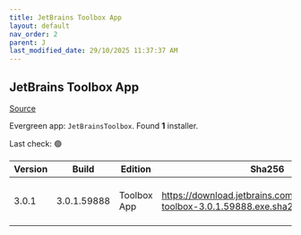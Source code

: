 ```yaml
---
title: JetBrains Toolbox App
layout: default
nav_order: 2
parent: J
last_modified_date: 29/10/2025 11:37:37 AM
---
```


## JetBrains Toolbox App

[Source](https://www.jetbrains.com/toolbox-app/)

Evergreen app: `JetBrainsToolbox`. Found **1** installer.

Last check: 🟢

| Version | Build       | Edition     | Sha256                                                                          | Date       | Size      | Type | URI                                                                                                                                                  |
| ------- | ----------- | ----------- | ------------------------------------------------------------------------------- | ---------- | --------- | ---- | ---------------------------------------------------------------------------------------------------------------------------------------------------- |
| 3.0.1   | 3.0.1.59888 | Toolbox App | https://download.jetbrains.com/toolbox/jetbrains-toolbox-3.0.1.59888.exe.sha256 | 27/10/2025 | 130518928 | exe  | [https://download.jetbrains.com/toolbox/jetbrains-toolbox-3.0.1.59888.exe](https://download.jetbrains.com/toolbox/jetbrains-toolbox-3.0.1.59888.exe) |
